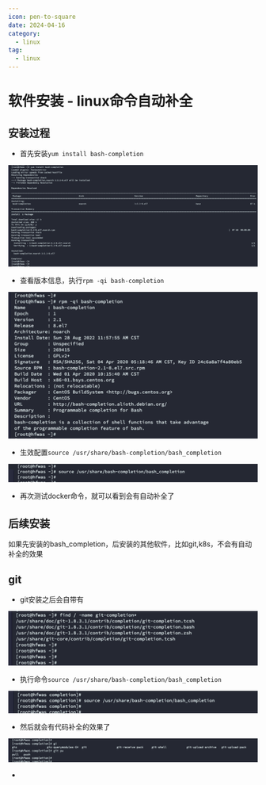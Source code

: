 ```yaml
---
icon: pen-to-square
date: 2024-04-16
category:
  - linux
tag:
  - linux
---
```

# 软件安装 - linux命令自动补全

## 安装过程

- 首先安装`yum install bash-completion `

![image-20220828120042817](./images/image-20220828120042817.png)

- 查看版本信息，执行`rpm -qi bash-completion`

![image-20220828120055671](./images/image-20220828120055671.png)

- 生效配置`source /usr/share/bash-completion/bash_completion `

![image-20220828120109482](./images/image-20220828120109482.png)

- 再次测试docker命令，就可以看到会有自动补全了



## 后续安装

如果先安装的bash_completion，后安装的其他软件，比如git,k8s，不会有自动补全的效果

## git

- git安装之后会自带有

![image-20220828121137360](./images/image-20220828121137360.png)

- 执行命令`source /usr/share/bash-completion/bash_completion`

![image-20220828121216566](./images/image-20220828121216566.png)

- 然后就会有代码补全的效果了

![image-20220828121244051](./images/image-20220828121244051.png)

- 